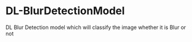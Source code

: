# DL-BlurDetectionModel
DL Blur Detection model which will classify the image whether it is Blur or not
